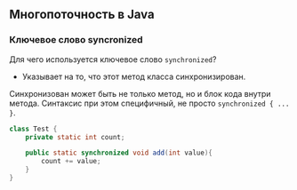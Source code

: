﻿## Многопоточность в Java

### Ключевое слово syncronized

Для чего используется ключевое слово `synchronized`?

* Указывает на то, что этот метод класса синхронизирован.

Синхронизован может быть не только метод, но и блок кода внутри метода. Синтаксис при этом специфичный, не просто `synchronized { ... }`.

```java
class Test {
    private static int count;

    public static synchronized void add(int value){
        count += value;
    }
}
```
